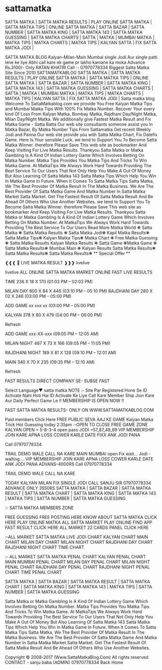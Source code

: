 # sattamatka
SATTA MATKA | SATTA MATKA RESULTS | PLAY ONLINE SATTA MATKA | SATTA MATKA TIPS | ONLINE SATTA MATKA | SATTA BAZAR | SATTA NUMBER | SATTA MATKA KING | SATTA MATKA 143 | SATTA MATKA GUESSING | SATTA MATKA CHARTS | SATTA | MATKA | MUMBAI MATKA | MATKA TIPS | MATKA CHARTS | MATKA TIPS | KALYAN SATTA | FIX SATTA MATKA JODI |

SATTA MATKA BLOG
Kalyan-Milan-Main Mumbai single Jodi Aur single patti lene ke liye Abhi call kare ek game pr lakho kamane ka moka 
Advance Rs.3100/- Only
RATAN KHATRI 
Call :- 07970778334
Biggest Satta Matka Site Since 2010
SATTAMATKABLOG
SATTA MATKA | SATTA MATKA RESULTS | PLAY ONLINE SATTA MATKA | SATTA MATKA TIPS | ONLINE SATTA MATKA | SATTA BAZAR | SATTA NUMBER | SATTA MATKA KING | SATTA MATKA 143 | SATTA MATKA GUESSING | SATTA MATKA CHARTS | SATTA | MATKA | MUMBAI MATKA | MATKA TIPS | MATKA CHARTS | MATKA TIPS | KALYAN SATTA | FIX SATTA MATKA JODI |
Satta matka blog
Welcome To SattaMatkablog.com we provide You Free Kalyan Matka Tips and Mumbai Matka Tips With 100% Fix Matka Number. Recover Your every kind Of Loss From Kalyan Matka, Bombay Matka, Rajdhani Day/Night Matka, Milan Day/Night Matka. We additionally give Fastest Matka Result and Fix Matka Game - Satta Batta Our web site consultants someone assist you In Matka Bazar, By Matka Number Tips From Sattamatka Get recent Weekly Jodi and Panna Our web site provide you with Satta Matka Chart, Fix Datefix Game. Here Is Your sensible Luck. we tend to Support You To Become Satta Matka Winner. therefore Please Save This web site as bookmarker And Keep Visiting For Live Matka Results. Thankyou Satta Matka or Matka Gambling Is A Kind Of Indian Lottery Game Which Involves Betting On Matka Number. Matka Tips Provides You Matka Tips And Tricks To Win Matka Game. At MatkaTips We Always Work Hard Towards Providing The Best Service To Our Users That Not Only Help You Make A Out Of Money But Also Learning Of Satta Matka 143 Satta Matka Tips Which Help You Win In Matka Game In Future. When It Comes To Satta Matka Tips Satta Matka, We The Best Provider Of Matka Result In The Matka Business. We Are The Best Provider Of Satta Matka Game And Matka Number In Satta Matka Market Satta Market. Get The Fastest Result Of Satta Matka Result And Be Ahead Of Others Who Use Another Websites. we tend to Support You To Become Satta Matka Winner. therefore Please Save This web site as bookmarker And Keep Visiting For Live Matka Results. Thankyou Satta Matka or Matka Gambling Is A Kind Of Indian Lottery Game Which Involves Betting On Matka Number. At MatkaTips We Always Work Hard Towards Providing The Best Service To Our Users 
Read More
Matka World ❋ Satta Matka ❋ Satta Matka Results ❋ Satta Matka Jodi❋ Kapil Matka Results❋ Satta Matka Tips❋ Kalyan Matka Tips❋ Matka Chart ❋ Free Matka Guessing ❋ Satta Matka Results Kalyan Matka Results ❋ Satta Game ❋Matka Game ❋ Satta Matka Results❋ Mumbai Main ❋ Kalyan Results Satta Matka Results❋ Satta Matka Results❋ Satta Matka Results❋
** Special Offer **

❰❰❰ 📶
LIVE MATKA RESULT
❱❱❱
livelive

livelive 
ALL ONLINE SATTA MATKA MARKET ONLINE FAST LIVE RESULTS

TIME
236 X 18 X 170
(01:03 PM – 02:03 PM)

MILAN DAY
800 X 84 X 446 
(03:10 PM – 05:10 PM)
RAJDHANI DAY
280 X 02 X 246 
(03:00 PM – 05:00 PM)

ADD GAME
xx xxx xx
(03:00 PM – 05:00 PM)

KALYAN
378 X 80 X 479 
(04:00 PM – 06:00 PM)


Refresh



ADD GAME 
xxx-XX-xxx
(09:05 PM – 12:05 AM)

MILAN NIGHT
467 X 73 X 166 
(09:05 PM – 11:05 PM)

RAJDHANI NIGHT
189 X 81 X 128 
(09:10 PM – 12:01 AM)

MAIN 
340 X 70 X 235 
(09:35 PM – 12:10 AM)


Refresh

FAST RESULTS DIRECT COMPANY SE- SUBSE FAST 


Select Language​▼
satta matka
NOTE :- Site Par Registered Hone Se ID Activate Nahi Hoti Hai 
ID Activate Ke Liye Call Kare Member Ship Join Kare Aur Daily Perfect Game Le
!! MEMBERSHIP IS OPEN NOW !!

FAST SATTA MATKA RESULTS- ONLY ON 
WWW.SATTAMATKABLOG.COM

Paid members Click Here
FREE PUBLIC SEVA
AAJ KE GAME
Kalyan Matka Trick Hot Guessing today 2:35pm
:-OPEN TO CLOSE FREE GAME ZONE
KALYAN
OPEN = 5-8-3-4 open pass
JODI =57_87_49_89 
VIP MEMBERSHIP JOIN KARE APNA LOSS COWER KARLE
DATE FIXX ANK JODI PANA

Call 07970778334

TRAIL DEMO WALE CALL NA KARE
MAIN MUMBAI
open Fix wait... 
Jodi - waiting.... 
VIP MEMBERSHIP JOIN KARE APNA LOSS COWER KARLE
DATE ANK JODI PANA
ADVANS-4000RS
Call 07970778334

TRAIL DEMO WALE CALL NA KARE

TODAY KALYAN MILAN FIX SINGLE JODI CALL SANJU SIR 
07970778334 
ADVANCE ONLY 3550RS
SATTA MATKA | SATTA BAZAR | SATTA MATKA RESULT | SATTA MATKA CHART | SATTA MATKA KING | SATTA MATKA 143 | MATKA TIPS | SATTA NUMBER | SATTA MATKA GUESSING

:- SATTA MATKA MEMBERS ZONE

FREE GUESSING 
FREE POSTING HERE
KNOW ABOUT SATTA MATKA
CLICK HERE
PLAY ONLINE MATKA 
ALL SATTA MARKET PLAY ONLINE
FIND APP FAST RESULT
CLICK HERE
ALL MARKET 22 CARDS PANEL
CLICK HERE


:-ALL MARKET SATTA MATKA LIVE JODI CHART
KALYAN CHART
MAIN CHART
MILAN DAY CHART
MILAN NIGHT CHART
RAJDHANI DAY CHART
RAJDHANI NIGHT CHART
TIME CHART

:- ALL MARKET SATTA MATKA PENAL CHART
KALYAN PENAL CHART
MAIN MUMBAI PENAL CHART
MILAN DAY PENAL CHART
MILAN NIGHT PENAL CHART
RAJDHANI DAY PENAL CHART
RAJDHANI NIGHT PENAL CHART
TIME PENAL CHART

SATTA MATKA | SATTA BAZAR | SATTA MATKA RESULT | SATTA MATKA CHART | SATTA MATKA KING | SATTA MATKA 143 | MATKA TIPS | SATTA NUMBER | SATTA MATKA GUESSING

Satta Matka or Matka Gambling Is A Kind Of Indian Lottery Game Which Involves Betting On Matka Number. Matka Tips Provides You Matka Tips And Tricks To Win Matka Game. At MatkaTips We Always Work Hard Towards Providing The Best Service To Our Users That Not Only Help You Make A Out Of Money But Also Learning Of Satta Matka 143 Satta Matka Tips Which Help You Win In Matka Game In Future. When It Comes To Satta Matka Tips Satta Matka, We The Best Provider Of Matka Result In The Matka Business. We Are The Best Provider Of Satta Matka Game And Matka Number In Satta Matka Market Satta Market. Get The Fastest Result Of Satta Matka Result And Be Ahead Of Others Who Use Another Websites.

Copyright © 2008-2017 
(Www.SattaMatkaBlog.Com)
All rights reserved 
CONTACT - sanju baba 
(ADMIN)
07970778334
Back	Home
